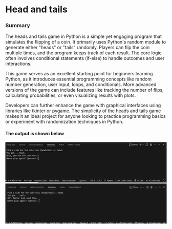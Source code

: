 <h1>
  Head and tails
</h1>
<h3>
  Summary 
</h3>
<p>
  The heads and tails game in Python is a simple yet engaging program that simulates the flipping of a coin. It primarily uses Python's random module to generate either "heads" or "tails" randomly. Players can flip the coin multiple times, and the program keeps track of each result. The core logic often involves conditional statements (if-else) to handle outcomes and user interactions.

This game serves as an excellent starting point for beginners learning Python, as it introduces essential programming concepts like random number generation, user input, loops, and conditionals. More advanced versions of the game can include features like tracking the number of flips, calculating probabilities, or even visualizing results with plots.

Developers can further enhance the game with graphical interfaces using libraries like tkinter or pygame. The simplicity of the heads and tails game makes it an ideal project for anyone looking to practice programming basics or experiment with randomization techniques in Python.
</p>
<h4>
  The output is shown below
</h4>
<img src = "output1.png.jpeg">
<img src  = "output2.png.jpeg">
